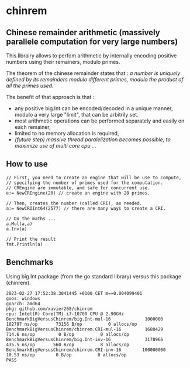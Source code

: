 # chinrem

## Chinese remainder arithmetic (massively parallele computation for very large numbers)

This librairy allows to perfom arithmetic by internally encoding positive numbers using their remainers, modulo primes.

The theorem of the chinese remainder states that : _a number is uniquely defined by its remainders modulo different primes, modulo the product of all the primes used._

The benefit of that approach is that :
* any positive big.Int can be encoded/decoded in a unique manner, modulo a very large "limit", that can be arbitrily set.
* most arithmetic operations can be performed separately and easily on each remainer,
* limited to no memory allocation is required,
* _(future step) massive thread paralelization becomes possible, to maximize use of multi core cpu ..._


## How to use 

    // First, you need to create an engine that will be use to compute,
    // specifying the number of primes used for the computation.
    // CREngine are immutable, and safe for concurrent use.
    e:= NewCREngine(20) // create an engine with 20 primes.

    // Then, creates the number (called CRI), as needed.
    a:= NewCRIInt64(2577) // there are many ways to create a CRI. 

    // Do the maths ...
    a.Mul(a,a)
    a.Inv(a)

    // Print the result 
    fmt.Println(a)

## Benchmarks

Using big.Int package (from the go standard library) versus this package (chinrem).

    2023-02-27 17:52:38.3041445 +0100 CET m=+0.004099401
    goos: windows
    goarch: amd64
    pkg: github.com/xavier268/chinrem
    cpu: Intel(R) Core(TM) i7-10700 CPU @ 2.90GHz
    BenchmarkBigVersusChinrem/big.Int-mul-16         	 1000000	    102797 ns/op	   73156 B/op	       0 allocs/op
    BenchmarkBigVersusChinrem/chinrem.CRI-mul-16     	 1680429	       714.6 ns/op	       0 B/op	       0 allocs/op
    BenchmarkBigVersusChinrem/big.Int-inv-16         	 3178966	       435.5 ns/op	     560 B/op	       8 allocs/op
    BenchmarkBigVersusChinrem/chinrem.CRI-inv-16     	100000000	        10.53 ns/op	       0 B/op	       0 allocs/op
    PASS
